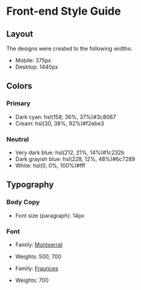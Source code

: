# Front-end Style Guide

## Layout

The designs were created to the following widths:

- Mobile: 375px
- Desktop: 1440px

## Colors

### Primary

- Dark cyan: hsl(158, 36%, 37%)#3c8067
- Cream: hsl(30, 38%, 92%)#f2ebe3

### Neutral

- Very dark blue: hsl(212, 21%, 14%)#1c232b
- Dark grayish blue: hsl(228, 12%, 48%)#6c7289
- White: hsl(0, 0%, 100%)#fff

## Typography

### Body Copy

- Font size (paragraph): 14px

### Font

- Family: [Montserrat](https://fonts.google.com/specimen/Montserrat)
- Weights: 500, 700

- Family: [Fraunces](https://fonts.google.com/specimen/Fraunces)
- Weights: 700
